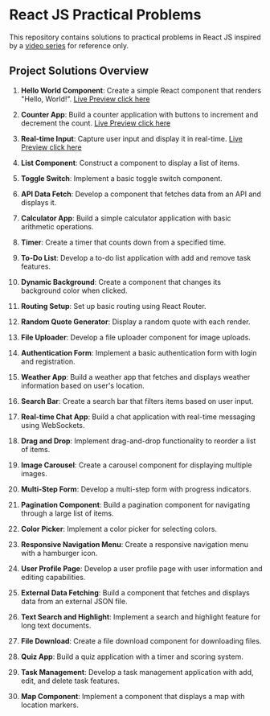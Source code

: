 # React JS Practical Problems
This repository contains solutions to practical problems in React JS inspired by a <a href="https://youtu.be/hl2b4q-Jbqc?si=he4YTr8HXfFsnH9W" target="_blank">video series</a> for reference only.


## Project Solutions Overview
1. **Hello World Component**: Create a simple React component that renders "Hello, World!". <a href="https://tranquil-lolly-5747ef.netlify.app/" target="_blank">Live Preview click here</a>

2. **Counter App**: Build a counter application with buttons to increment and decrement the count. <a href="https://jazzy-entremet-8acf5c.netlify.app/" target="_blank">Live Preview click here</a>

3. **Real-time Input**: Capture user input and display it in real-time. <a href="https://rad-crisp-72d829.netlify.app" target="_blank">Live Preview click here</a>


4. **List Component**: Construct a component to display a list of items.
5. **Toggle Switch**: Implement a basic toggle switch component.
6. **API Data Fetch**: Develop a component that fetches data from an API and displays it.
7. **Calculator App**: Build a simple calculator application with basic arithmetic operations.
8. **Timer**: Create a timer that counts down from a specified time.
9. **To-Do List**: Develop a to-do list application with add and remove task features.
10. **Dynamic Background**: Create a component that changes its background color when clicked.
11. **Routing Setup**: Set up basic routing using React Router.
12. **Random Quote Generator**: Display a random quote with each render.
13. **File Uploader**: Develop a file uploader component for image uploads.
14. **Authentication Form**: Implement a basic authentication form with login and registration.
15. **Weather App**: Build a weather app that fetches and displays weather information based on user's location.
16. **Search Bar**: Create a search bar that filters items based on user input.
17. **Real-time Chat App**: Build a chat application with real-time messaging using WebSockets.
18. **Drag and Drop**: Implement drag-and-drop functionality to reorder a list of items.
19. **Image Carousel**: Create a carousel component for displaying multiple images.
20. **Multi-Step Form**: Develop a multi-step form with progress indicators.
21. **Pagination Component**: Build a pagination component for navigating through a large list of items.
22. **Color Picker**: Implement a color picker for selecting colors.
23. **Responsive Navigation Menu**: Create a responsive navigation menu with a hamburger icon.
24. **User Profile Page**: Develop a user profile page with user information and editing capabilities.
25. **External Data Fetching**: Build a component that fetches and displays data from an external JSON file.
26. **Text Search and Highlight**: Implement a search and highlight feature for long text documents.
27. **File Download**: Create a file download component for downloading files.
28. **Quiz App**: Build a quiz application with a timer and scoring system.
29. **Task Management**: Develop a task management application with add, edit, and delete task features.
30. **Map Component**: Implement a component that displays a map with location markers.
